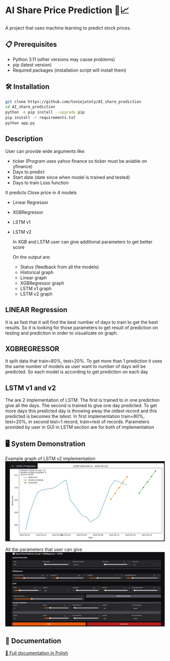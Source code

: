 # AI Share Price Prediction 🚀📈

A project that uses machine learning to predict stock prices.

## 📋 Prerequisites

- Python 3.11 (other versions may cause problems)
- pip (latest version)
- Required packages (installation script will install them)

## 🛠️ Installation


```bash
git clone https://github.com/toniejatoty/AI_share_prediction
cd AI_share_prediction
python -m pip install --upgrade pip
pip install -r requirements.txt
python app.py
```
## Description
User can provide wide arguments like: 
- ticker (Program uses yahoo finance so ticker must be aviable on yfinance) 
- Days to predict
- Start date (date since when model is trained and tested)
- Days to train Loss function

It predicts Close price in 4 models
- Linear Regressor
- XGBRegressor
- LSTM v1
- LSTM v2
  
  In XGB and LSTM user can give additional parameters to get better score

  On the output are:

  - Status (feedback from all the models) 
  - Historical graph
  - Linear graph
  - XGBRegressor graph
  - LSTM v1 graph
  - LSTM v2 graph
  
## LINEAR Regression
It is as fast that it will find the best number of days to train to get the best results. So it is looking for those parameters to get result of prediction on testing and prediction in order to visualizate on graph.
## XGBREGRESSOR
It split data that train=80%, test=20%. To get more than 1 prediction it uses the same number of models as user want to number of days will be predicted. So each model is according to get prediction on each day

## LSTM v1 and v2
The are 2 implementation of LSTM. The first is trained to in one prediction give all the days. The second is trained to give one day predicted. To get more days this predicted day is throwing away the oldest record and this predicted is becomes the latest. In first implementation train=80%, test=20%, in second test=1 record, train=rest of records. Parameters provided by user in GUI in LSTM section are for both of implementation

## 🖥️ System Demonstration
Example graph of LSTM v2 implementation
![alt text](image-1.png)

All the parameters that user can give
![alt text](image-2.png)
## 📂 Documentation

[📄 Full documentation in Polish](projekt_indywidualny.pdf)